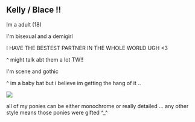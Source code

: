 ## Kelly / Blace !!

Im a adult (18)

I'm bisexual and a demigirl

I HAVE THE BESTEST PARTNER IN THE WHOLE WORLD UGH <3

^ might talk abt them a lot TW!!

I'm scene and gothic

^ im a baby bat but i believe im getting the hang of it ..

![](https://64.media.tumblr.com/6f06d07af1749a1355d8424d711a4aea/acc4beb83a44f0b1-7b/s250x400/33079ed1e277ff1acd2fe04c6371e66b6277fedf.gifv)

all of my ponies can be either monochrome or really detailed ... any other style means those ponies were gifted ^_^
